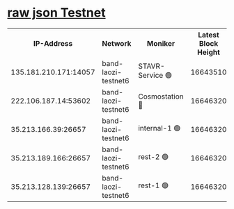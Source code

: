 
[raw json Testnet](https://rpc-check.bandt.stavr.tech/bandt/rpcbandt_result.json)
=

<table><tr><th>IP-Address</th><th>Network</th><th>Moniker</th><th>Latest Block Height</th><th>Earliest Block Height</th><th>Catching Up</th><th>Tx Index</th><th>Voting Power</th><th>Scan Time</th></tr><tr><td>135.181.210.171:14057</td><td>band-laozi-testnet6</td><td>STAVR-Service 🟢</td><td>16643510</td><td>15322501</td><td>False</td><td>on</td><td>0</td><td>2024-03-10T09:52:40.683988820UTC</td></tr><tr><td>222.106.187.14:53602</td><td>band-laozi-testnet6</td><td>Cosmostation 🔴</td><td>16646320</td><td>15423001</td><td>False</td><td>on</td><td>2203686</td><td>2024-03-10T09:52:42.066017412UTC</td></tr><tr><td>35.213.166.39:26657</td><td>band-laozi-testnet6</td><td>internal-1 🟢</td><td>16646320</td><td>16546320</td><td>False</td><td>on</td><td>0</td><td>2024-03-10T09:52:42.925382052UTC</td></tr><tr><td>35.213.189.166:26657</td><td>band-laozi-testnet6</td><td>rest-2 🟢</td><td>16646320</td><td>16546320</td><td>False</td><td>on</td><td>0</td><td>2024-03-10T09:52:43.781767480UTC</td></tr><tr><td>35.213.128.139:26657</td><td>band-laozi-testnet6</td><td>rest-1 🟢</td><td>16646320</td><td>16546320</td><td>False</td><td>on</td><td>0</td><td>2024-03-10T09:52:44.648405209UTC</td></tr></table>

